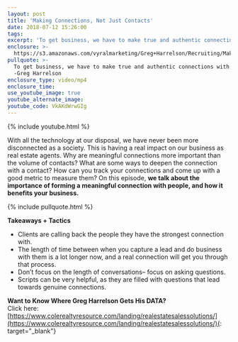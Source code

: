 ```yaml
---
layout: post
title: 'Making Connections, Not Just Contacts'
date: 2018-07-12 15:26:00
tags:
excerpt: 'To get business, we have to make true and authentic connections with people.'
enclosure: >-
  https://s3.amazonaws.com/vyralmarketing/Greg+Harrelson/Recruiting/Making+Connections.mp4
pullquote: >-
  To get business, we have to make true and authentic connections with people.
  -Greg Harrelson
enclosure_type: video/mp4
enclosure_time:
use_youtube_image: true
youtube_alternate_image:
youtube_code: VkAKdWrwGIg
---
```


{% include youtube.html %}

With all the technology at our disposal, we have never been more disconnected as a society. This is having a real impact on our business as real estate agents. Why are meaningful connections more important than the volume of contacts? What are some ways to deepen the connection with a contact? How can you track your connections and come up with a good metric to measure them? On this episode, **we talk about the importance of forming a meaningful connection with people, and how it benefits your business.**

{% include pullquote.html %}

**Takeaways + Tactics**

* Clients are calling back the people they have the strongest connection with.
* The length of time between when you capture a lead and do business with them is a lot longer now, and a real connection will get you through that process.
* Don’t focus on the length of conversations– focus on asking questions.
* Scripts can be very helpful, as they are filled with questions that lead towards genuine connections.

**Want to Know Where Greg Harrelson Gets His DATA?**<br>Click here: [https://www.colerealtyresource.com/landing/realestatesalessolutions/](https://www.colerealtyresource.com/landing/realestatesalessolutions/){: target="_blank"}